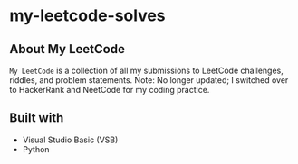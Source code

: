 # my-leetcode-solves

## About My LeetCode

`My LeetCode` is a collection of all my submissions to LeetCode challenges, riddles, and problem statements. Note: No longer updated; I switched over to HackerRank and NeetCode for my coding practice.

## Built with
- Visual Studio Basic (VSB)
- Python